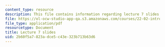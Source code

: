 ```yaml
---
content_type: resource
description: This file contains information regarding lecture 7 slides
file: https://ol-ocw-studio-app-qa.s3.amazonaws.com/courses/22-02-introduction-to-applied-nuclear-physics-spring-2012/2b60f5a7823adce5c43e323b713b63d6_MIT22_02S12_lec07.pdf
file_type: application/pdf
resourcetype: Document
title: Lecture 7 slides
uid: 2b60f5a7-823a-dce5-c43e-323b713b63d6
---
```

